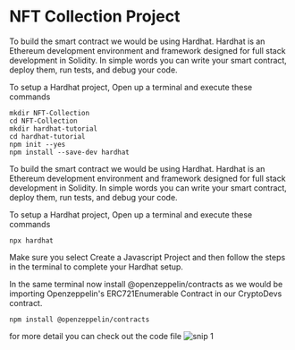 # NFT Collection Project

To build the smart contract we would be using Hardhat. Hardhat is an Ethereum development environment and framework designed for full stack development in Solidity. In simple words you can write your smart contract, deploy them, run tests, and debug your code.

To setup a Hardhat project, Open up a terminal and execute these commands

```shell
mkdir NFT-Collection
cd NFT-Collection
mkdir hardhat-tutorial
cd hardhat-tutorial
npm init --yes
npm install --save-dev hardhat
```
To build the smart contract we would be using Hardhat. Hardhat is an Ethereum development environment and framework designed for full stack development in Solidity. In simple words you can write your smart contract, deploy them, run tests, and debug your code.

To setup a Hardhat project, Open up a terminal and execute these commands
```
npx hardhat
```
Make sure you select Create a Javascript Project and then follow the steps in the terminal to complete your Hardhat setup.

In the same terminal now install @openzeppelin/contracts as we would be importing Openzeppelin's ERC721Enumerable Contract in our CryptoDevs contract.
```
npm install @openzeppelin/contracts
```

for more detail you can check out the code file 
![snip 1](https://user-images.githubusercontent.com/98699119/210542694-35567f20-9f4d-4b5a-a926-e4dec5a0180a.png)
